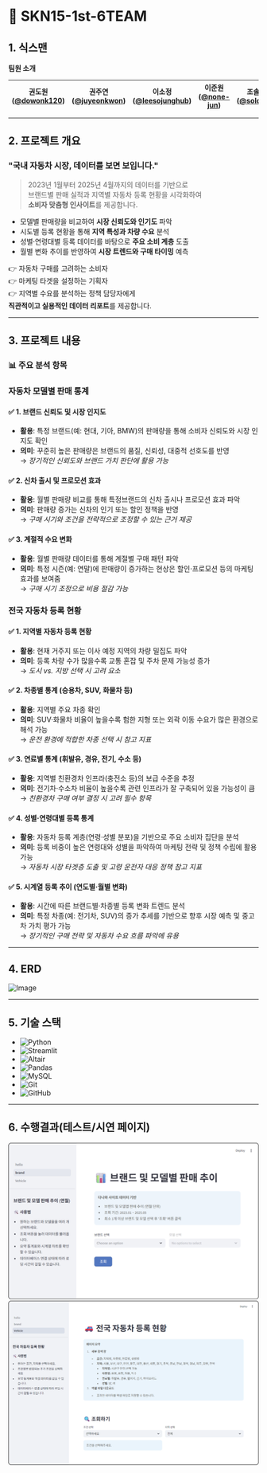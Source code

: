 # 🚗 SKN15-1st-6TEAM

## 1. 식스맨

**팀원 소개**

| 권도원 ([@dowonk120](https://github.com/dowonk120)) | 권주연 ([@juyeonkwon](https://github.com/juyeonkwon)) | 이소정 ([@leesojunghub](https://github.com/leesojunghub)) | 이준원 ([@none-jun](https://github.com/none-jun)) | 조솔찬 ([@solchna](https://github.com/solchna)) |
|----------------------|------------------------|----------------------------|--------|--------------------------|

---

## 2. 프로젝트 개요

### **"국내 자동차 시장, 데이터를 보면 보입니다."**

> 2023년 1월부터 2025년 4월까지의 데이터를 기반으로  
> 브랜드별 판매 실적과 지역별 자동차 등록 현황을 시각화하여  
> **소비자 맞춤형 인사이트**를 제공합니다.

- 모델별 판매량을 비교하여 **시장 신뢰도와 인기도** 파악  
- 시도별 등록 현황을 통해 **지역 특성과 차량 수요** 분석  
- 성별·연령대별 등록 데이터를 바탕으로 **주요 소비 계층** 도출  
- 월별 변화 추이를 반영하여 **시장 트렌드와 구매 타이밍** 예측

👉 자동차 구매를 고려하는 소비자  
👉 마케팅 타겟을 설정하는 기획자  
👉 지역별 수요를 분석하는 정책 담당자에게  
**직관적이고 실용적인 데이터 리포트**를 제공합니다.


---

## 3. 프로젝트 내용

### 📊 주요 분석 항목

### 자동차 모델별 판매 통계 
 
#### ✅ 1. 브랜드 신뢰도 및 시장 인지도
- **활용**: 특정 브랜드(예: 현대, 기아, BMW)의 판매량을 통해 소비자 신뢰도와 시장 인지도 확인
- **의미**: 꾸준히 높은 판매량은 브랜드의 품질, 신뢰성, 대중적 선호도를 반영  
→ *장기적인 신뢰도와 브랜드 가치 판단에 활용 가능*

#### ✅ 2. 신차 출시 및 프로모션 효과
- **활용**: 월별 판매량 비교를 통해 특정브랜드의 신차 출시나 프로모션 효과 파악
- **의미**: 판매량 증가는 신차의 인기 또는 할인 정책을 반영  
→ *구매 시기와 조건을 전략적으로 조정할 수 있는 근거 제공*

#### ✅ 3. 계절적 수요 변화
- **활용**: 월별 판매량 데이터를 통해 계절별 구매 패턴 파악
- **의미**: 특정 시즌(예: 연말)에 판매량이 증가하는 현상은 할인·프로모션 등의 마케팅 효과를 보여줌  
→ *구매 시기 조정으로 비용 절감 가능*

### 전국 자동차 등록 현황 
#### ✅ 1. 지역별 자동차 등록 현황
- **활용**: 현재 거주지 또는 이사 예정 지역의 차량 밀집도 파악
- **의미**: 등록 차량 수가 많을수록 교통 혼잡 및 주차 문제 가능성 증가   
→ *도시 vs. 지방 선택 시 고려 요소*

#### ✅ 2. 차종별 통계 (승용차, SUV, 화물차 등)
- **활용**: 지역별 주요 차종 확인
- **의미**: SUV·화물차 비율이 높을수록 험한 지형 또는 외곽 이동 수요가 많은 환경으로 해석 가능  
→ *운전 환경에 적합한 차종 선택 시 참고 지표*

#### ✅ 3. 연료별 통계 (휘발유, 경유, 전기, 수소 등)
- **활용**: 지역별 친환경차 인프라(충전소 등)의 보급 수준을 추정
- **의미**: 전기차·수소차 비율이 높을수록 관련 인프라가 잘 구축되어 있을 가능성이 큼  
→ *친환경차 구매 여부 결정 시 고려 필수 항목*

#### ✅ 4. 성별·연령대별 등록 통계
- **활용**: 자동차 등록 계층(연령·성별 분포)을 기반으로 주요 소비자 집단을 분석
- **의미**: 등록 비중이 높은 연령대와 성별을 파악하여 마케팅 전략 및 정책 수립에 활용 가능  
→ *자동차 시장 타겟층 도출 및 고령 운전자 대응 정책 참고 지표*

#### ✅ 5. 시계열 등록 추이 (연도별·월별 변화)
- **활용**: 시간에 따른 브랜드별·차종별 등록 변화 트렌드 분석
- **의미**: 특정 차종(예: 전기차, SUV)의 증가 추세를 기반으로 향후 시장 예측 및 중고차 가치 평가 가능  
→ *장기적인 구매 전략 및 자동차 수요 흐름 파악에 유용*


---

## 4. ERD

![Image](https://github.com/user-attachments/assets/90958faa-b80a-4757-b247-050a4dbe3153)


---

## 5. 기술 스택

- ![Python](https://img.shields.io/badge/Python-3776AB?logo=python&logoColor=white)
- ![Streamlit](https://img.shields.io/badge/Streamlit-FF4B4B?logo=streamlit&logoColor=white)
- ![Altair](https://img.shields.io/badge/Altair-1E1E1E?logo=chartdotjs&logoColor=white)
- ![Pandas](https://img.shields.io/badge/Pandas-150458?logo=pandas&logoColor=white)
- ![MySQL](https://img.shields.io/badge/MySQL-4479A1?logo=mysql&logoColor=white)
- ![Git](https://img.shields.io/badge/Git-F05032?logo=git&logoColor=white)
- ![GitHub](https://img.shields.io/badge/GitHub-181717?logo=github&logoColor=white)


---

## 6. 수행결과(테스트/시연 페이지)
![Image](https://github.com/SKNETWORKS-FAMILY-AICAMP/SKN15-1st-6TEAM/blob/main/image%203.png)
![Image](https://github.com/SKNETWORKS-FAMILY-AICAMP/SKN15-1st-6TEAM/blob/main/image%204.png)
